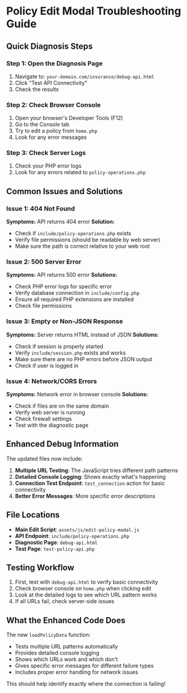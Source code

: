 # Policy Edit Modal Troubleshooting Guide

## Quick Diagnosis Steps

### Step 1: Open the Diagnosis Page
1. Navigate to: `your-domain.com/insurance/debug-api.html`
2. Click "Test API Connectivity"
3. Check the results

### Step 2: Check Browser Console
1. Open your browser's Developer Tools (F12)
2. Go to the Console tab
3. Try to edit a policy from `home.php`
4. Look for any error messages

### Step 3: Check Server Logs
1. Check your PHP error logs
2. Look for any errors related to `policy-operations.php`

## Common Issues and Solutions

### Issue 1: 404 Not Found
**Symptoms:** API returns 404 error
**Solution:** 
- Check if `include/policy-operations.php` exists
- Verify file permissions (should be readable by web server)
- Make sure the path is correct relative to your web root

### Issue 2: 500 Server Error
**Symptoms:** API returns 500 error
**Solutions:**
- Check PHP error logs for specific error
- Verify database connection in `include/config.php`
- Ensure all required PHP extensions are installed
- Check file permissions

### Issue 3: Empty or Non-JSON Response
**Symptoms:** Server returns HTML instead of JSON
**Solutions:**
- Check if session is properly started
- Verify `include/session.php` exists and works
- Make sure there are no PHP errors before JSON output
- Check if user is logged in

### Issue 4: Network/CORS Errors
**Symptoms:** Network error in browser console
**Solutions:**
- Check if files are on the same domain
- Verify web server is running
- Check firewall settings
- Test with the diagnostic page

## Enhanced Debug Information

The updated files now include:

1. **Multiple URL Testing**: The JavaScript tries different path patterns
2. **Detailed Console Logging**: Shows exactly what's happening
3. **Connection Test Endpoint**: `test_connection` action for basic connectivity
4. **Better Error Messages**: More specific error descriptions

## File Locations

- **Main Edit Script**: `assets/js/edit-policy-modal.js`
- **API Endpoint**: `include/policy-operations.php`
- **Diagnostic Page**: `debug-api.html`
- **Test Page**: `test-policy-api.php`

## Testing Workflow

1. First, test with `debug-api.html` to verify basic connectivity
2. Check browser console on `home.php` when clicking edit
3. Look at the detailed logs to see which URL pattern works
4. If all URLs fail, check server-side issues

## What the Enhanced Code Does

The new `loadPolicyData` function:
- Tests multiple URL patterns automatically
- Provides detailed console logging
- Shows which URLs work and which don't
- Gives specific error messages for different failure types
- Includes proper error handling for network issues

This should help identify exactly where the connection is failing!
